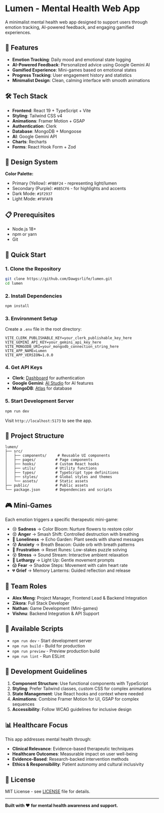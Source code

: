 # Lumen - Mental Health Web App

A minimalist mental health web app designed to support users through emotion tracking, AI-powered feedback, and engaging gamified experiences.

## 🚀 Features

- **Emotion Tracking**: Daily mood and emotional state logging
- **AI-Powered Feedback**: Personalized advice using Google Gemini AI
- **Gamified Experience**: Mini-games based on emotional states
- **Progress Tracking**: User engagement history and statistics
- **Minimalist Design**: Clean, calming interface with smooth animations

## 🛠️ Tech Stack

- **Frontend**: React 19 + TypeScript + Vite
- **Styling**: Tailwind CSS v4
- **Animations**: Framer Motion + GSAP
- **Authentication**: Clerk
- **Database**: MongoDB + Mongoose
- **AI**: Google Gemini API
- **Charts**: Recharts
- **Forms**: React Hook Form + Zod

## 🎨 Design System

**Color Palette:**

- Primary (Yellow): `#FBBF24` - representing light/lumen
- Secondary (Purple): `#8B5CF6` - for highlights and accents
- Dark Mode: `#1F2937`
- Light Mode: `#F9FAFB`

## 📋 Prerequisites

- Node.js 18+
- npm or yarn
- Git

## 🚀 Quick Start

### 1. Clone the Repository

```bash
git clone https://github.com/Dawgsrlife/lumen.git
cd lumen
```

### 2. Install Dependencies

```bash
npm install
```

### 3. Environment Setup

Create a `.env` file in the root directory:

```env
VITE_CLERK_PUBLISHABLE_KEY=your_clerk_publishable_key_here
VITE_GEMINI_API_KEY=your_gemini_api_key_here
VITE_MONGODB_URI=your_mongodb_connection_string_here
VITE_APP_NAME=Lumen
VITE_APP_VERSION=1.0.0
```

### 4. Get API Keys

- **Clerk**: [Dashboard](https://dashboard.clerk.com/) for authentication
- **Google Gemini**: [AI Studio](https://aistudio.google.com/) for AI features
- **MongoDB**: [Atlas](https://cloud.mongodb.com/) for database

### 5. Start Development Server

```bash
npm run dev
```

Visit `http://localhost:5173` to see the app.

## 📁 Project Structure

```
lumen/
├── src/
│   ├── components/     # Reusable UI components
│   ├── pages/         # Page components
│   ├── hooks/         # Custom React hooks
│   ├── utils/         # Utility functions
│   ├── types/         # TypeScript type definitions
│   ├── styles/        # Global styles and themes
│   └── assets/        # Static assets
├── public/            # Public assets
└── package.json       # Dependencies and scripts
```

## 🎮 Mini-Games

Each emotion triggers a specific therapeutic mini-game:

- 😢 **Sadness** → Color Bloom: Nurture flowers to restore color
- 😡 **Anger** → Smash Shift: Controlled destruction with breathing
- 🧍 **Loneliness** → Echo Garden: Plant seeds with shared messages
- 😰 **Anxiety** → Breath Beacon: Guide orb with breath patterns
- 😤 **Frustration** → Reset Runes: Low-stakes puzzle solving
- 😵 **Stress** → Sound Stream: Interactive ambient relaxation
- 🛌 **Lethargy** → Light Up: Gentle movement prompts
- 😱 **Fear** → Shadow Steps: Movement with calm heart rate
- 💔 **Grief** → Memory Lanterns: Guided reflection and release

## 🤝 Team Roles

- **Alex Meng**: Project Manager, Frontend Lead & Backend Integration
- **Zikora**: Full Stack Developer
- **Nathan**: Game Development (Mini-games)
- **Vishnu**: Backend Integration & API Support

## 📝 Available Scripts

- `npm run dev` - Start development server
- `npm run build` - Build for production
- `npm run preview` - Preview production build
- `npm run lint` - Run ESLint

## 🔧 Development Guidelines

1. **Component Structure**: Use functional components with TypeScript
2. **Styling**: Prefer Tailwind classes, custom CSS for complex animations
3. **State Management**: Use React hooks and context where needed
4. **Animations**: Combine Framer Motion for UI, GSAP for complex sequences
5. **Accessibility**: Follow WCAG guidelines for inclusive design

## 📊 Healthcare Focus

This app addresses mental health through:

- **Clinical Relevance**: Evidence-based therapeutic techniques
- **Healthcare Outcomes**: Measurable impact on user well-being
- **Evidence-Based**: Research-backed intervention methods
- **Ethics & Responsibility**: Patient autonomy and cultural inclusivity

## 📄 License

MIT License - see [LICENSE](LICENSE) file for details.

---

**Built with ❤️ for mental health awareness and support.**
